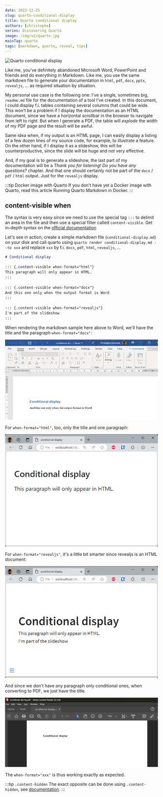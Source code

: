 ```yaml
---
date: 2023-12-25
slug: quarto-conditional-display
title: Quarto conditional display
authors: [christophe]
series: Discovering Quarto
image: /img/v2/quarto.jpg
mainTag: quarto
tags: [markdown, quarto, reveal, tips]
---
```

![Quarto conditional display](/img/v2/quarto.jpg)

Like me, you've definitely abandoned Microsoft Word, PowerPoint and friends and do everything in Markdown. Like me, you use the same markdown file to generate your documentation in `html`, `pdf`, `docx`, `pptx`, `revealjs`, ... as required situation by situation.

My personal use case is the following one: I've a single, sometimes big, `readme.md` file for the documentation of a tool I've created. In this document, I could display f.i. tables containing several columns that could be wide. This won't be a problem if I display the documentation as an HTML document, since we have a horizontal scrollbar in the browser to navigate from left to right. But when I generate a PDF, the table will *explode* the width of my PDF page and the result will be awful.

Same idea when, if my output is an HTML page, I can easily display a listing of a few dozen lines of my source code, for example, to illustrate a feature. On the other hand, if I display it as a slideshow, this will be counterproductive, since the slide will be huge and not very effective.

And, if my goal is to generate a slideshow, the last part of my documentation will be a *Thank you for listening! Do you have any questions?* chapter. And that one should certainly not be part of the `docx` / `pdf` / `html` output. Just for the `revealjs` display.

<!-- truncate -->

:::tip Docker image with Quarto
If you don't have yet a Docker image with Quarto, read this article <Link to="/blog/docker-quarto">Running Quarto Markdown in Docker</Link>.
:::

## content-visible when

The syntax is very easy since we need to use the special tag `:::` to delimit an area in the file and then use a special filter called `content-visible`. Get in-depth syntax on the [official documentation](https://quarto.org/docs/authoring/conditional.html)

Let's see in action; create a simple markdown file (`conditional-display.md`) on your disk and call quarto using `quarto render conditional-display.md --to xxx` and replace `xxx` by f.i. `docx`, `pdf`, `html`, `revealjs`, ...

<Snippet filename="conditional-display.md">

```markdown
# Conditional display

::: {.content-visible when-format="html"}
This paragraph will only appear in HTML.
:::

::: {.content-visible when-format="docx"}
And this one only when the output format is Word
:::

::: {.content-visible when-format="revealjs"}
I'm part of the slideshow
:::
```

</Snippet>

When rendering the markdown sample here above to Word, we'll have the title and the paragraph `when-format="docx"`:

![Quarto conditional display - docx](./images/docx.png)

For `when-format="html"`, too, only the title and one paragraph:

![Quarto conditional display - html](./images/html.png)

For `when-format="revealjs"`, it's a little bit smarter since revealjs is an HTML document:

![Quarto conditional display - revealjs](./images/revealjs.png)

And since we don't have any paragraph only conditional ones, when converting to PDF, we just have the title.

![Quarto conditional display - pdf](./images/pdf.png)

The `when-format="xxx"` is thus working exactly as expected.

:::tip `.content-hidden`
The exact opposite can be done using `.content-hidden`, see [documentation](https://quarto.org/docs/authoring/conditional.html#content-hidden).
:::
